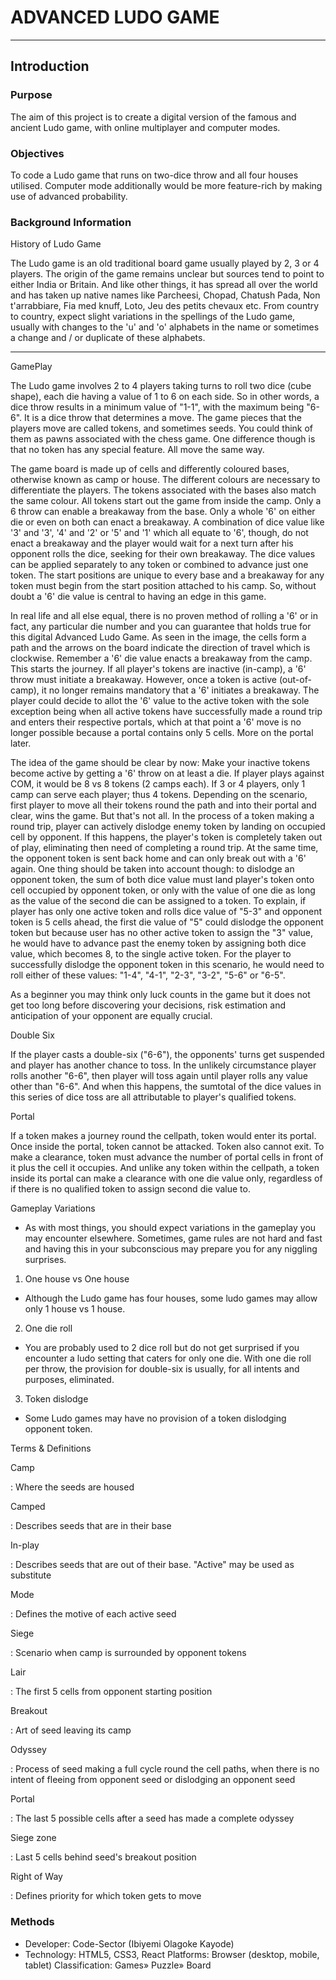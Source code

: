 # ADVANCED LUDO GAME

***

## Introduction

### Purpose

The aim of this project is to create a digital version of the famous and ancient Ludo game, with online multiplayer and computer modes.


### Objectives

To code a Ludo game that runs on two-dice throw and all four houses utilised. Computer mode additionally would be more feature-rich by making use of advanced probability.

### Background Information

History of Ludo Game

The Ludo game is an old traditional board game usually played by 2, 3 or 4 players. The origin of the game remains unclear but sources tend to point to either India or Britain. And like other things, it has spread all over the world and has taken up native names like Parcheesi, Chopad, Chatush Pada, Non t'arrabbiare, Fia med knuff, Loto, Jeu des petits chevaux etc. From country to country, expect slight variations in the spellings of the Ludo game, usually with changes to the 'u' and 'o' alphabets in the name or sometimes a change and / or duplicate of these alphabets.

***

GamePlay

The Ludo game involves 2 to 4 players taking turns to roll two dice (cube shape), each die having a value of 1 to 6 on each side. So in other words, a dice throw results in a minimum value of "1-1", with the maximum being "6-6". It is a dice throw that determines a move. The game pieces that the players move are called tokens, and sometimes seeds. You could think of them as pawns associated with the chess game. One difference though is that no token has any special feature. All move the same way. 

The game board is made up of cells and differently coloured bases, otherwise known as camp or house. The different colours are necessary to differentiate the players. The tokens associated with the bases also match the same colour. All tokens start out the game from inside the camp. Only a 6 throw can enable a breakaway from the base. Only a whole '6' on either die or even on both can enact a breakaway. A combination of dice value like '3' and '3', '4' and '2' or '5' and '1' which all equate to '6', though, do not enact a breakaway and the player would wait for a next turn after his opponent rolls the dice, seeking for their own breakaway. The dice values can be applied separately to any token or combined to advance just one token. The start positions are unique to every base and a breakaway for any token must begin from the start position attached to his camp. So, without doubt a '6' die value is central to having an edge in this game. 

In real life and all else equal, there is no proven method of rolling a '6' or in fact, any particular die number and you can guarantee that holds true for this digital Advanced Ludo Game. As seen in the image, the cells form a path and the arrows on the board indicate the direction of travel which is clockwise. Remember a '6' die value enacts a breakaway from the camp. This starts the journey. If all player's tokens are inactive (in-camp), a '6' throw must initiate a breakaway. However, once a token is active (out-of-camp), it no longer remains mandatory that a '6' initiates a breakaway. The player could decide to allot the '6' value to the active token with the sole exception being when all active tokens have successfully made a round trip and enters their respective portals, which at that point a '6' move is no longer possible because a portal contains only 5 cells. More on the portal later.

The idea of the game should be clear by now: Make your inactive tokens become active by getting a '6' throw on at least a die. If player plays against COM, it would be 8 vs 8 tokens (2 camps each). If 3 or 4 players, only 1 camp can serve each player; thus 4 tokens. Depending on the scenario, first player to move all their tokens round the path and into their portal and clear, wins the game. But that's not all. In the process of a token making a round trip, player can actively dislodge enemy token by landing on occupied cell by opponent. If this happens, the player's token is completely taken out of play, eliminating then need of completing a round trip. At the same time, the opponent token is sent back home and can only break out with a '6' again. One thing should be taken into account though: to dislodge an opponent token, the sum of both dice value must land player's token onto cell occupied by opponent token, or only with the value of one die as long as the value of the second die can be assigned to a token. To explain, if player has only one active token and rolls dice value of "5-3" and opponent token is 5 cells ahead, the first die value of "5" could dislodge the opponent token but because user has no other active token to assign the "3" value, he would have to advance past the enemy token by assigning both dice value, which becomes 8, to the single active token. For the player to successfully dislodge the opponent token in this scenario, he would need to roll either of these values: "1-4", "4-1", "2-3", "3-2", "5-6" or "6-5".

As a beginner you may think only luck counts in the game but it does not get too long before discovering your decisions, risk estimation and anticipation of your opponent are equally crucial.

Double Six

If the player casts a double-six ("6-6"), the opponents' turns get suspended and player has another chance to toss. In the unlikely circumstance player rolls another "6-6", then player will toss again until player rolls any value other than "6-6". And when this happens, the sumtotal of the dice values in this series of dice toss are all attributable to player's qualified tokens.

Portal

If a token makes a journey round the cellpath, token would enter its portal. Once inside the portal, token cannot be attacked. Token also cannot exit. To make a clearance, token must advance the number of portal cells in front of it plus the cell it occupies. And unlike any token within the cellpath, a token inside its portal can make a clearance with one die value only, regardless of if there is no qualified token to assign second die value to.

Gameplay Variations

- As with most things, you should expect variations in the gameplay you may encounter elsewhere. Sometimes, game rules are not hard and fast and having this in your subconscious may prepare you for any niggling surprises.

1. One house vs One house

- Although the Ludo game has four houses, some ludo games may allow only 1 house vs 1 house.

2. One die roll

- You are probably used to 2 dice roll but do not get surprised if you encounter a ludo setting that caters for only one die. With one die roll per throw, the provision for double-six is usually, for all intents and purposes, eliminated.

3. Token dislodge

- Some Ludo games may have no provision of a token dislodging opponent token.

Terms & Definitions

Camp

: Where the seeds are housed

Camped

: Describes seeds that are in their base

In-play

: Describes seeds that are out of their base. "Active" may be used as substitute

Mode

: Defines the motive of each active seed

Siege

: Scenario when camp is surrounded by opponent tokens

Lair

: The first 5 cells from opponent starting position

Breakout

: Art of seed leaving its camp

Odyssey

: Process of seed making a full cycle round the cell paths, when there is no intent of fleeing from opponent seed or dislodging an opponent seed

Portal

: The last 5 possible cells after a seed has made a complete odyssey

Siege zone

: Last 5 cells behind seed's breakout position

Right of Way

: Defines priority for which token gets to move






### Methods


- Developer: Code-Sector (Ibiyemi Olagoke Kayode)
- Technology: HTML5, CSS3, React
Platforms: Browser (desktop, mobile, tablet) 
Classification: Games» Puzzle» Board
